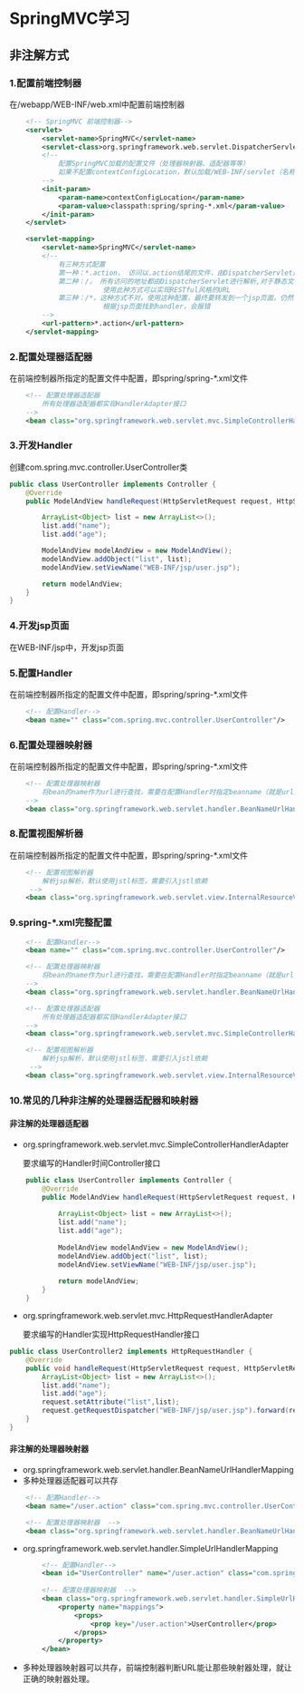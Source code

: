 # SpringMVC学习
## 非注解方式
### 1.配置前端控制器
在/webapp/WEB-INF/web.xml中配置前端控制器
```xml
    <!-- SpringMVC 前端控制器-->
    <servlet>
        <servlet-name>SpringMVC</servlet-name>
        <servlet-class>org.springframework.web.servlet.DispatcherServlet</servlet-class>
        <!--
            配置SpringMVC加载的配置文件（处理器映射器、适配器等等）
            如果不配置contextConfigLocation，默认加载/WEB-INF/servlet（名称）-servlet.xml（springmvc-servlet.xml）
        -->
        <init-param>
            <param-name>contextConfigLocation</param-name>
            <param-value>classpath:spring/spring-*.xml</param-value>
        </init-param>
    </servlet>

    <servlet-mapping>
        <servlet-name>SpringMVC</servlet-name>
        <!--
            有三种方式配置
            第一种：*.action， 访问以.action结尾的文件，由DispatcherServlet进行解析
            第二种：/， 所有访问的地址都由DispatcherServlet进行解析,对于静态文件需要配置不让DispatcherServlet进行解析，
                       使用此种方式可以实现RESTful风格的URL
            第三种：/*，这种方式不对，使用这种配置，最终要转发到一个jsp页面，仍然会由DispatcherServlet解析jsp地址，不能
                       根据jsp页面找到handler，会报错
        -->
        <url-pattern>*.action</url-pattern>
    </servlet-mapping>
```

### 2.配置处理器适配器
在前端控制器所指定的配置文件中配置，即spring/spring-*.xml文件
```xml
    <!-- 配置处理器适配器
        所有处理器适配器都实现HandlerAdapter接口
    -->
    <bean class="org.springframework.web.servlet.mvc.SimpleControllerHandlerAdapter"/>
```
### 3.开发Handler
创建com.spring.mvc.controller.UserController类
```java
public class UserController implements Controller {
    @Override
    public ModelAndView handleRequest(HttpServletRequest request, HttpServletResponse response) throws Exception {

        ArrayList<Object> list = new ArrayList<>();
        list.add("name");
        list.add("age");

        ModelAndView modelAndView = new ModelAndView();
        modelAndView.addObject("list", list);
        modelAndView.setViewName("WEB-INF/jsp/user.jsp");

        return modelAndView;
    }
}
```
### 4.开发jsp页面
在WEB-INF/jsp中，开发jsp页面
### 5.配置Handler
在前端控制器所指定的配置文件中配置，即spring/spring-*.xml文件
```xml
    <!-- 配置Handler-->
    <bean name="" class="com.spring.mvc.controller.UserController"/>
```
### 6.配置处理器映射器
在前端控制器所指定的配置文件中配置，即spring/spring-*.xml文件
```xml
    <!-- 配置处理器映射器
        将bean的name作为url进行查找，需要在配置Handler时指定beanname（就是url）
    -->
    <bean class="org.springframework.web.servlet.handler.BeanNameUrlHandlerMapping"/>
```
### 8.配置视图解析器
在前端控制器所指定的配置文件中配置，即spring/spring-*.xml文件
```xml
    <!-- 配置视图解析器
        解析jsp解析，默认使用jstl标签，需要引入jstl依赖
     -->
    <bean class="org.springframework.web.servlet.view.InternalResourceViewResolver"/>
```
### 9.spring-*.xml完整配置
```xml
    <!-- 配置Handler-->
    <bean name="" class="com.spring.mvc.controller.UserController"/>

    <!-- 配置处理器映射器
        将bean的name作为url进行查找，需要在配置Handler时指定beanname（就是url）
    -->
    <bean class="org.springframework.web.servlet.handler.BeanNameUrlHandlerMapping"/>

    <!-- 配置处理器适配器
        所有处理器适配器都实现HandlerAdapter接口
    -->
    <bean class="org.springframework.web.servlet.mvc.SimpleControllerHandlerAdapter"/>

    <!-- 配置视图解析器
        解析jsp解析，默认使用jstl标签，需要引入jstl依赖
     -->
    <bean class="org.springframework.web.servlet.view.InternalResourceViewResolver"/>
```
### 10.常见的几种非注解的处理器适配器和映射器
#### 非注解的处理器适配器
- org.springframework.web.servlet.mvc.SimpleControllerHandlerAdapter
    
    要求编写的Handler时间Controller接口
```java
    public class UserController implements Controller {
        @Override
        public ModelAndView handleRequest(HttpServletRequest request, HttpServletResponse response) throws Exception {
    
            ArrayList<Object> list = new ArrayList<>();
            list.add("name");
            list.add("age");
    
            ModelAndView modelAndView = new ModelAndView();
            modelAndView.addObject("list", list);
            modelAndView.setViewName("WEB-INF/jsp/user.jsp");
    
            return modelAndView;
        }
    }
```
- org.springframework.web.servlet.mvc.HttpRequestHandlerAdapter

    要求编写的Handler实现HttpRequestHandler接口
```java
public class UserController2 implements HttpRequestHandler {
    @Override
    public void handleRequest(HttpServletRequest request, HttpServletResponse response) throws ServletException, IOException {
        ArrayList<Object> list = new ArrayList<>();
        list.add("name");
        list.add("age");
        request.setAttribute("list",list);
        request.getRequestDispatcher("WEB-INF/jsp/user.jsp").forward(request,response);
    }
}
```
#### 非注解的处理器映射器
- org.springframework.web.servlet.handler.BeanNameUrlHandlerMapping
- 多种处理器适配器可以共存
```xml
    <!-- 配置Handler-->
    <bean name="/user.action" class="com.spring.mvc.controller.UserController"/>

    <!-- 配置处理器映射器  -->
    <bean class="org.springframework.web.servlet.handler.BeanNameUrlHandlerMapping"/>
```
- org.springframework.web.servlet.handler.SimpleUrlHandlerMapping
```xml
        <!-- 配置Handler-->
        <bean id="UserController" name="/user.action" class="com.spring.mvc.controller.UserController"/>
    
        <!-- 配置处理器映射器  -->
        <bean class="org.springframework.web.servlet.handler.SimpleUrlHandlerMapping">
            <property name="mappings">
                <props>
                    <prop key="/user.action">UserController</prop>
                </props>
            </property>
        </bean>
```
- 多种处理器映射器可以共存，前端控制器判断URL能让那些映射器处理，就让正确的映射器处理。
